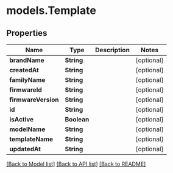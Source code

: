 # models.Template

## Properties
Name | Type | Description | Notes
------------ | ------------- | ------------- | -------------
**brandName** | **String** |  | [optional] 
**createdAt** | **String** |  | [optional] 
**familyName** | **String** |  | [optional] 
**firmwareId** | **String** |  | [optional] 
**firmwareVersion** | **String** |  | [optional] 
**id** | **String** |  | [optional] 
**isActive** | **Boolean** |  | [optional] 
**modelName** | **String** |  | [optional] 
**templateName** | **String** |  | [optional] 
**updatedAt** | **String** |  | [optional] 

[[Back to Model list]](../README.md#documentation-for-models) [[Back to API list]](../README.md#documentation-for-api-endpoints) [[Back to README]](../README.md)


